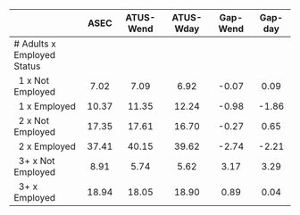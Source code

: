 
|                      |         ASEC |    ATUS-Wend |    ATUS-Wday |     Gap-Wend |      Gap-day |
| -------------------- | :----------: | :----------: | :----------: | :----------: | :----------: |
| # Adults x Employed Status |              |              |              |              |              |
| &nbsp;&nbsp;1 x Not Employed |         7.02 |         7.09 |         6.92 |        -0.07 |         0.09 |
| &nbsp;&nbsp;1 x Employed |        10.37 |        11.35 |        12.24 |        -0.98 |        -1.86 |
| &nbsp;&nbsp;2 x Not Employed |        17.35 |        17.61 |        16.70 |        -0.27 |         0.65 |
| &nbsp;&nbsp;2 x Employed |        37.41 |        40.15 |        39.62 |        -2.74 |        -2.21 |
| &nbsp;&nbsp;3+ x Not Employed |         8.91 |         5.74 |         5.62 |         3.17 |         3.29 |
| &nbsp;&nbsp;3+ x Employed |        18.94 |        18.05 |        18.90 |         0.89 |         0.04 |


